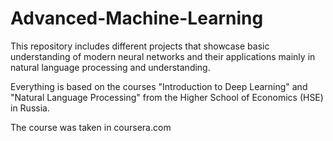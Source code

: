 # Advanced-Machine-Learning
This repository includes different projects that showcase basic understanding of modern neural networks and their applications mainly in natural language processing and understanding. 

Everything is based on the courses "Introduction to Deep Learning" and "Natural Language Processing" from the Higher School of Economics (HSE) in Russia.

The course was taken in coursera.com

